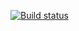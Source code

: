 [![Build status](https://ci.appveyor.com/api/projects/status/3ksyfidsup48cdx1/branch/main?svg=true)](https://ci.appveyor.com/project/AleksMikh/patterns-1/branch/main)
